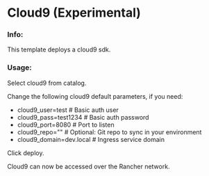 # Cloud9 (Experimental)

### Info:

 This template deploys a cloud9 sdk.
 
 
### Usage:

 Select cloud9 from catalog. 

 Change the following cloud9 default parameters, if you need:

- cloud9_user=test			# Basic auth user
- cloud9_pass=test1234		# Basic auth password
- cloud9_port=8080			# Port to listen
- cloud9_repo="" 			# Optional: Git repo to sync in your environment
- cloud9_domain=dev.local 	# Ingress service domain

 Click deploy.
 
 Cloud9 can now be accessed over the Rancher network. 

